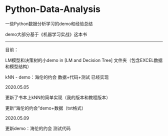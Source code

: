# Python-Data-Analysis
一些Python数据分析学习的demo和经验总结    

demo大部分基于《机器学习实战》这本书

--------------------------------------------------------------------

目前：

LM模型和决策树的小demo in [LM and Decision Tree] 文件夹（包含EXCEL数据和模型结构）  

kNN - demo：海伦的约会 数据+代码+测试 已经实现

2020.05.05  

更新了书本上kNN的简单实现（我的版本和教程版本）  

更新“海伦的约会”demo+数据（txt格式） 

2020.05.09  

更新demo：海伦的约会 测试代码